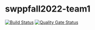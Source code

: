 # swppfall2022-team1
[![Build Status](https://travis-ci.com/github/swsnu/swppfall2022-team1.svg?branch=travis)](https://travis-ci.com/github/swsnu/swppfall2022-team1)
[![Quality Gate Status](https://sonarcloud.io/api/project_badges/measure?project=swsnu_swppfall2022-team1&metric=alert_status)](https://sonarcloud.io/dashboard?id=swsnu_swppfall2022-team1)

